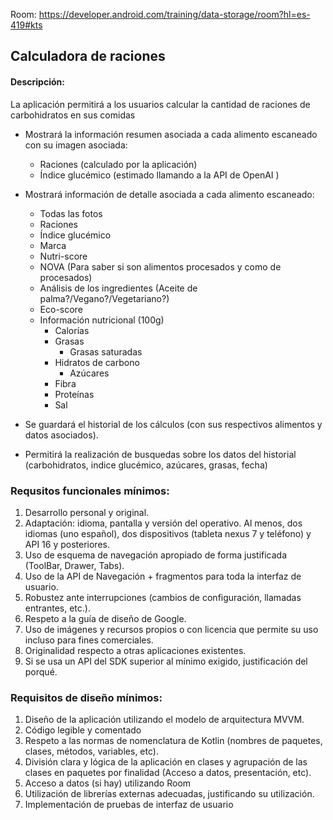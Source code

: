 
Room:
https://developer.android.com/training/data-storage/room?hl=es-419#kts


## Calculadora de raciones

#### Descripción:
La aplicación permitirá a los usuarios calcular la cantidad de raciones de carbohidratos en sus comidas

* Mostrará la información resumen asociada a cada alimento escaneado con su imagen asociada:
	* Raciones (calculado por la aplicación)
	* Índice glucémico (estimado llamando a la API de OpenAI )
* Mostrará información de detalle asociada a cada alimento escaneado:
	* Todas las fotos
	* Raciones
	* Índice glucémico
	* Marca
	* Nutri-score
	* NOVA (Para saber si son alimentos procesados y como de procesados)
	* Análisis de los ingredientes (Aceite de palma?/Vegano?/Vegetariano?)
	* Eco-score
	* Información nutricional (100g)
		* Calorías
		* Grasas
			* Grasas saturadas
		+ Hidratos de carbono
			+ Azúcares
		* Fibra
		* Proteínas
		* Sal
		
* Se guardará el historial de los cálculos (con sus respectivos alimentos y datos asociados). 
* Permitirá la realización de busquedas sobre los datos del historial (carbohidratos, indice glucémico, azúcares, grasas, fecha)

### Requsitos funcionales mínimos:

1. Desarrollo personal y original.
2. Adaptación: idioma, pantalla y versión del operativo. Al menos, dos idiomas (uno español), dos dispositivos (tableta nexus 7 y teléfono) y API 16 y posteriores.
3. Uso de esquema de navegación apropiado de forma justificada (ToolBar, Drawer, Tabs).
4. Uso de la API de Navegación + fragmentos para toda la interfaz de usuario. 
5. Robustez ante interrupciones (cambios de configuración, llamadas entrantes, etc.).
6. Respeto a la guía de diseño de Google.
7. Uso de imágenes y recursos propios o con licencia que permite su uso incluso para fines comerciales.
8. Originalidad respecto a otras aplicaciones existentes.
9. Si se usa un API del SDK superior al mínimo exigido, justificación del porqué.

### Requisitos de diseño mínimos:

1. Diseño de la aplicación utilizando el modelo de arquitectura MVVM.  
2. Código legible y comentado  
3. Respeto a las normas de nomenclatura de Kotlin (nombres de paquetes, clases, métodos, variables, etc).
4. División clara y lógica de la aplicación en clases y agrupación de las clases en paquetes por finalidad (Acceso a datos, presentación, etc).
5. Acceso a datos (si hay) utilizando Room  
6. Utilización de librerías externas adecuadas, justificando su utilización.
7. Implementación de pruebas de interfaz de usuario